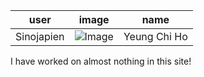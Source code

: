 user|image|name
-|-|-
Sinojapien|![Image](https://user-images.githubusercontent.com/55937352/80296110-e25a9a00-87aa-11ea-8d79-735ff5f16d91.png)|Yeung Chi Ho

I have worked on almost nothing in this site!
